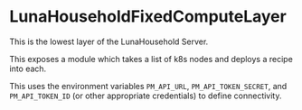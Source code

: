# LunaHouseholdFixedComputeLayer

This is the lowest layer of the LunaHousehold Server.

This exposes a module which takes a list of k8s nodes and deploys a recipe into each.

This uses the environment variables `PM_API_URL`, `PM_API_TOKEN_SECRET`, and `PM_API_TOKEN_ID` (or other appropriate credentials) to define connectivity.
